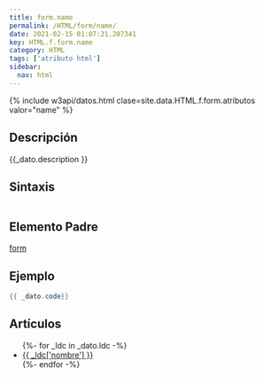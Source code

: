 ```yaml
---
title: form.name
permalink: /HTML/form/name/
date: 2021-02-15 01:07:21.207341
key: HTML.f.form.name
category: HTML
tags: ['atributo html']
sidebar: 
  nav: html
---
```


{% include w3api/datos.html clase=site.data.HTML.f.form.atributos valor="name" %}

## Descripción
{{_dato.description }}

## Sintaxis
~~~html
~~~

## Elemento Padre
[form](/HTML/form/)

## Ejemplo
~~~java
{{ _dato.code}}
~~~

## Artículos
<ul>
{%- for _ldc in _dato.ldc -%}
   <li>
       <a href="{{_ldc['url'] }}">{{ _ldc['nombre'] }}</a>
   </li>
{%- endfor -%}
</ul>
